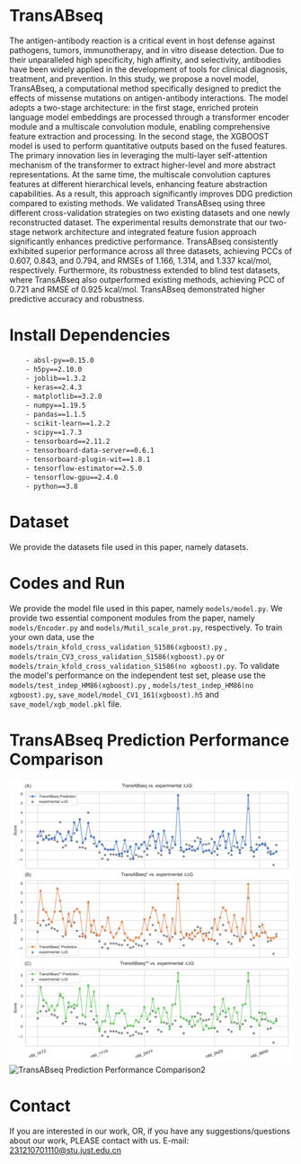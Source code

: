 # TransABseq

The antigen-antibody reaction is a critical event in host defense against pathogens, tumors, immunotherapy, and in vitro disease detection. Due to their unparalleled high specificity, high affinity, and selectivity, antibodies have been widely applied in the development of tools for clinical diagnosis, treatment, and prevention. In this study, we propose a novel model, TransABseq, a computational method specifically designed to predict the effects of missense mutations on antigen-antibody interactions. The model adopts a two-stage architecture: in the first stage, enriched protein language model embeddings are processed through a transformer encoder module and a multiscale convolution module, enabling comprehensive feature extraction and processing. In the second stage, the XGBOOST model is used to perform quantitative outputs based on the fused features. The primary innovation lies in leveraging the multi-layer self-attention mechanism of the transformer to extract higher-level and more abstract representations. At the same time, the multiscale convolution captures features at different hierarchical levels, enhancing feature abstraction capabilities. As a result, this approach significantly improves DDG prediction compared to existing methods. We validated TransABseq using three different cross-validation strategies on two existing datasets and one newly reconstructed dataset. The experimental results demonstrate that our two-stage network architecture and integrated feature fusion approach significantly enhances predictive performance. TransABseq consistently exhibited superior performance across all three datasets, achieving PCCs of 0.607, 0.843, and 0.794, and RMSEs of 1.166, 1.314, and 1.337 kcal/mol, respectively. Furthermore, its robustness extended to blind test datasets, where TransABseq also outperformed existing methods, achieving PCC of 0.721 and RMSE of 0.925 kcal/mol. TransABseq demonstrated higher predictive accuracy and robustness.

# Install Dependencies

```
    - absl-py==0.15.0
    - h5py==2.10.0
    - joblib==1.3.2
    - keras==2.4.3
    - matplotlib==3.2.0
    - numpy==1.19.5
    - pandas==1.1.5
    - scikit-learn==1.2.2
    - scipy==1.7.3
    - tensorboard==2.11.2
    - tensorboard-data-server==0.6.1
    - tensorboard-plugin-wit==1.8.1
    - tensorflow-estimator==2.5.0
    - tensorflow-gpu==2.4.0
    - python==3.8
```

# Dataset

We provide the datasets file used in this paper, namely  datasets.

# Codes and Run

We provide the model file used in this paper, namely `models/model.py`.
We provide two essential component modules from the paper, namely `models/Encoder.py` and  `models/Mutil_scale_prot.py`, respectively.
To train your own data, use the `models/train_kfold_cross_validation_S1586(xgboost).py` , `models/train_CV3_cross_validation_S1586(xgboost).py` or `models/train_kfold_cross_validation_S1586(no xgboost).py`.
To validate the model's performance on the independent test set, please use the `models/test_indep_HM86(xgboost).py` , `models/test_indep_HM86(no xgboost).py`, `save_model/model_CV1_161(xgboost).h5` and `save_model/xgb_model.pkl` file.

# TransABseq Prediction Performance Comparison

![TransABseq Prediction Performance Comparison1](images/compare_TransABseq_label.jpg)
![TransABseq Prediction Performance Comparison2](images/two_row_six_images.jpg)

# Contact

If you are interested in our work, OR, if you have any suggestions/questions about our work, PLEASE contact with us. E-mail: [231210701110@stu.just.edu.cn](mailto:231210701110@stu.just.edu.cn)
